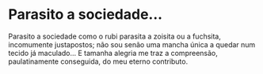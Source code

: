 # Parasito a sociedade...

Parasito a sociedade como o rubi parasita a zoisita ou a fuchsita, incomumente justapostos; não sou senão uma mancha única a quedar num tecido já maculado… E tamanha alegria me traz a compreensão, paulatinamente conseguida, do meu eterno contributo.
